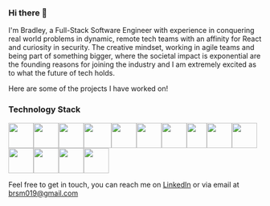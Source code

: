 ### Hi there 👋
<!-- <p align="center">
<img src="https://user-images.githubusercontent.com/70659641/107946791-6c1d6300-6f89-11eb-847b-20d08935327c.png" align="center" width="30%" height="30%">
</p> -->

I'm Bradley, a Full-Stack Software Engineer with experience in conquering real world problems in dynamic, remote tech teams with an affinity for React and curiosity in security. The creative mindset, working in agile teams and being part of something bigger, where the societal impact is exponential are the founding reasons for joining the industry and I am extremely excited as to what the future of tech holds. 

Here are some of the projects I have worked on!

### Technology Stack



<img src="https://user-images.githubusercontent.com/70659641/108734623-8e822400-7527-11eb-995f-da3c5fac3f7e.png" width="50" height="50"><img src="https://user-images.githubusercontent.com/70659641/107943438-9fa9be80-6f84-11eb-9019-8ea66ecd0d6d.png" width="50" height="50"><img src="https://user-images.githubusercontent.com/70659641/107945742-f9f84e80-6f87-11eb-96dd-04f1aef252e4.png"  width="50" height="50" padding="5"><img src="https://user-images.githubusercontent.com/70659641/108735602-aa39fa00-7528-11eb-920c-b5774bb0af53.png"  width="55" height="50" padding="5"><img src="https://user-images.githubusercontent.com/70659641/108734080-fbe18500-7526-11eb-9415-6fab35a45e26.png" width="50" height="50"><img src="https://user-images.githubusercontent.com/70659641/107943481-b0f2cb00-6f84-11eb-8c1e-5bfb44abeeea.png"  width="50" height="50" padding="5"><img src="https://user-images.githubusercontent.com/70659641/107943493-b4865200-6f84-11eb-9732-695237c3509e.png"  width="50" height="50" padding="5"><img src="https://user-images.githubusercontent.com/70659641/107946160-8a369380-6f88-11eb-8621-7180424d8e18.png"  width="40" height="50"><img src="https://user-images.githubusercontent.com/70659641/107946256-ae927000-6f88-11eb-972c-476d70c186e2.png"  width="50" height="50" padding="5"><img src="https://user-images.githubusercontent.com/70659641/107943551-c667f500-6f84-11eb-9299-7ac741b2b4d6.png"  width="50" height="50" padding="5"><img src="https://user-images.githubusercontent.com/70659641/107943616-e0093c80-6f84-11eb-8dd5-064ff1fd75b7.png"  width="50" height="50" padding="5"><img src="https://user-images.githubusercontent.com/70659641/107943638-e7c8e100-6f84-11eb-96cf-bbd2bc709f78.png"  width="50" height="50" padding="5"><img src="https://user-images.githubusercontent.com/70659641/107943656-ec8d9500-6f84-11eb-8dc6-d2c327c6173a.png"  width="50" height="50" padding="5"><img src="https://user-images.githubusercontent.com/70659641/135524908-cc0533de-8af1-49b0-9ba8-bde0df615167.png"  width="50" height="50" padding="5">




 
Feel free to get in touch, you can reach me on [LinkedIn](https://www.linkedin.com/in/bradleyjsmith1/) or via email at <brsm019@gmail.com>
